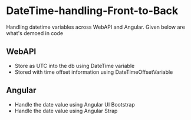 # DateTime-handling-Front-to-Back

Handling datetime variables across WebAPI and Angular. Given below are what's demoed in code

## WebAPI

- Store as UTC into the db using DateTime variable
- Stored with time offset information using DateTimeOffsetVariable

## Angular

- Handle the date value using Angular UI Bootstrap
- Handle the date value using Angular Strap


